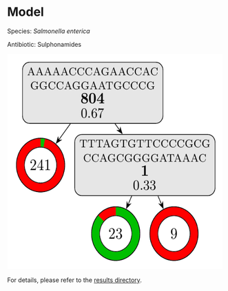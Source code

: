 
# Model

Species: *Salmonella enterica*

Antibiotic: Sulphonamides

<img src="./model.png" width=500 height=500 />

For details, please refer to the [results directory](../../../../../results/cart_b/salmonella%20enterica/sulphonamides/repeat_6/).

